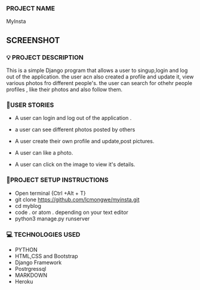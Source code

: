 ### PROJECT NAME

MyInsta


## SCREENSHOT

<!-- ![MYPORTFOLIO](./portapp/static/images/screen2.png) -->

### :bulb: PROJECT DESCRIPTION

This is a simple Django program that allows a user to singup,login and log out of the application. the user acn also created a profile and update it, view various photos fro different people's. the user can search for othehr people profiles , like their photos and also follow them.

### :pushpin:USER STORIES
- A user can login and log out of the application .
- a user can see different photos posted by others 
- A user create their own profile and update,post pictures.

- A user can like  a photo.
- A user can  click on the image to view it's details. 


### :pushpin:PROJECT SETUP INSTRUCTIONS

- Open terminal {Ctrl +Alt + T}
- git clone https://github.com/lcmongwe/myinsta.git
- cd myblog
- code . or atom . depending on your text editor
- python3 manage.py runserver

### :computer: TECHNOLOGIES USED

- PYTHON
- HTML,CSS and Bootstrap
- Django Framework
- Postrgressql
- MARKDOWN
- Heroku